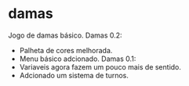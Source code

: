 # damas
Jogo de damas básico.
Damas 0.2:
  - Palheta de cores melhorada.
  - Menu básico adcionado.
Damas 0.1:
  - Variaveis agora fazem um pouco mais de sentido.
  - Adcionado um sistema de turnos.
